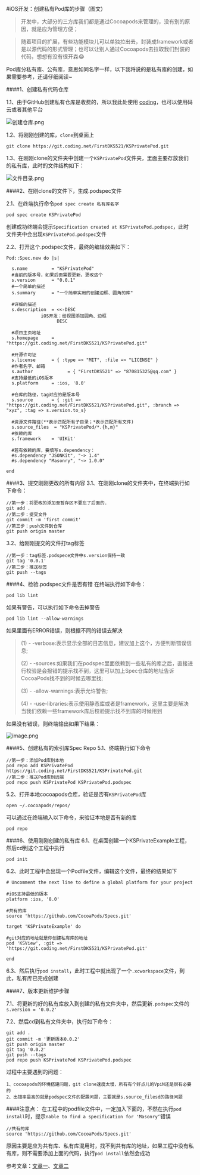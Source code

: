 #iOS开发：创建私有Pod库的步骤（图文）
>开发中，大部分的三方库我们都是通过Cocoapods来管理的，没有别的原因，就是应为管理方便；

>随着项目的扩展，有些功能模块儿可以单独拉出去，封装成framework或者是以源代码的形式管理；也可以让别人通过Cocoapods去拉取我们封装的代码，想想有没有很开森😂

Pod库分私有库、公有库，意思如同名字一样，以下我将说的是私有库的创建，如果需要参考，还请仔细阅读~

####1、创建私有代码仓库

1.1、由于GitHub创建私有仓库是收费的，所以我此处使用 [coding](https://coding.net/)，也可以使用码云或者其他平台

![创建仓库.png](https://upload-images.jianshu.io/upload_images/1840399-e706bb11c5b5dc97.png?imageMogr2/auto-orient/strip%7CimageView2/2/w/1240)

1.2、将刚刚创建的库，`clone`到桌面上

```
git clone https://git.coding.net/FirstDKS521/KSPrivatePod.git
```
1.3、在刚刚clone的文件夹中创建一个`KSPrivatePod`文件夹，里面主要存放我们的私有库，此时的文件结构如下：

![文件目录.png](https://upload-images.jianshu.io/upload_images/1840399-26500adadb3a1cff.png?imageMogr2/auto-orient/strip%7CimageView2/2/w/1240)

####2、在刚clone的文件下，生成.podspec文件

2.1、在终端执行命令`pod spec create 私有库名字`

```
pod spec create KSPrivatePod
```
创建成功终端会提示`Specification created at KSPrivatePod.podspec`，此时文件夹中会出现`KSPrivatePod.podspec`文件

2.2、打开这个.podspec文件，最终的编辑效果如下：

```
Pod::Spec.new do |s|

  s.name         = "KSPrivatePod"
  #当前的版本号，如果后面需要更新，更改这个
  s.version      = "0.0.1" 
  #一个简单的描述
  s.summary      = "一个简单实用的创建边框、圆角的库" 

  #详细的描述
  s.description  = <<-DESC 
             iOS开发：给视图添加圆角、边框
                   DESC

  #项目主页地址
  s.homepage     = "https://git.coding.net/FirstDKS521/KSPrivatePod.git"

  #开源许可证
  s.license      = { :type => "MIT", :file => "LICENSE" }
  #作者名字、邮箱
  s.author             = { "FirstDKS521" => "870815325@qq.com" }
  #支持最低的iOS版本
  s.platform     = :ios, '8.0'

  #仓库的路径，tag对应的是版本号
  s.source       = { :git => "https://git.coding.net/FirstDKS521/KSPrivatePod.git", :branch => "xyz", :tag => s.version.to_s}

  #资源文件路径(**表示匹配所有子目录；*表示匹配所有文件)
  s.source_files  = "KSPrivatePod/*.{h,m}"
  #依赖的库
  s.framework    = 'UIKit'

  #若有依赖的库，要填写s.dependency：
  #s.dependency "JSONKit", "~> 1.4"
  #s.dependency "Masonry", "~> 1.0.0"

end
```
####3、提交刚刚更改的所有内容
3.1、在刚刚clone的文件夹中，在终端执行如下命令：

```
//第一步：将更改的添加至暂存区不要忘了后面的.
git add .
//第二步：提交文件
git commit -m 'first commit'
//第三步：push文件到仓库
git push origin master
```
3.2、给刚刚提交的文件打tag标签

```
//第一步：tag标签.podspece文件中s.version保持一致
git tag '0.0.1'
//第二步：推送标签
git push --tags
```
####4、检验.podspec文件是否有错
在终端执行如下命令：

```
pod lib lint
```
如果有警告，可以执行如下命令去掉警告

```
pod lib lint --allow-warnings
```
如果里面有ERROR错误，则根据不同的错误去解决

>(1) - -verbose:表示显示全部的日志信息，建议加上这个，方便判断错误信息; 
>
>(2) - -sources:如果我们在podspec里面依赖到一些私有的库之后，直接进行校验是会报错的提示找不到，这里可以加上Spec仓库的地址告诉CocoaPods找不到的时候去哪里找; 
>
>(3) - -allow-warnings:表示允许警告; 
>
>(4) - -use-libraries:表示使用静态库或者是framework，这里主要是解决当我们依赖一些framework库后校验提示找不到库的时候用到

如果没有错误，则终端输出如果下结果：

![image.png](https://upload-images.jianshu.io/upload_images/1840399-2be096da5e7f119d.png?imageMogr2/auto-orient/strip%7CimageView2/2/w/1240)

####5、创建私有的索引库Spec Repo
5.1、终端执行如下命令

```
//第一步：添加Pod库到本地
pod repo add KSPrivatePod https://git.coding.net/FirstDKS521/KSPrivatePod.git
//第二步：推送Pod库到远端 
pod repo push KSPrivatePod KSPrivatePod.podspec
```
5.2、打开本地cocoapods仓库，验证是否有`KSPrivatePod`库

```
open ~/.cocoapods/repos/
```
可以通过在终端输入以下命令，来验证本地是否有新的库

```
pod repo
```
####6、使用刚刚创建的私有库
6.1、在桌面创建一个KSPrivateExample工程，然后cd到这个工程中执行

```
pod init
```
6.2、此时工程中会出现一个Podfile文件，编辑这个文件，最终的结果如下

```
# Uncomment the next line to define a global platform for your project

#iOS支持最低的版本
platform :ios, '8.0'

#共有的库
source 'https://github.com/CocoaPods/Specs.git'  

target 'KSPrivateExample' do

#git对应的地址就是你创建私有库的地址
pod 'KSView', :git => 'https://git.coding.net/FirstDKS521/KSPrivatePod.git'

end
```
6.3、然后执行`pod install`，此时工程中就出现了一个`.xcworkspace`文件，到此，私有库已完成创建

####7、版本更新维护步骤

7.1、将更新的好的私有库放入到创建的私有文件夹中，然后更新`.podspec`文件的`s.version = '0.0.2'`

7.2、然后cd到私有文件夹中，执行如下命令：

```
git add .
git commit -m '更新版本0.0.2'
git push origin master
git tag '0.0.2'
git push --tags
pod repo push KSPrivatePod KSPrivatePod.podspec
```

过程中主要遇到的问题：

```
1、cocoapods的环境搭建问题，git clone速度太慢，所有有个好点儿的VpiN还是很有必要的
2、出错率最高的就是podspec文件的配置问题，主要就是s.source_filesd的路径问题
```
####注意点：
在工程中的podfile文件中，一定加入下面的，不然在执行`pod install`时，提示`nable to find a specification for 'Masonry‘`错误

```
//共有的库
source 'https://github.com/CocoaPods/Specs.git'
```
原因主要是应为共有库、私有库混用时，找不到共有库的地址，如果工程中没有私有库，则不需要添加上面的代码，执行`pod install`依然会成功

参考文章：[文章一](https://blog.csdn.net/DonnyDN/article/details/79823566)、[文章二](https://blog.csdn.net/DonnyDN/article/details/79823566)
